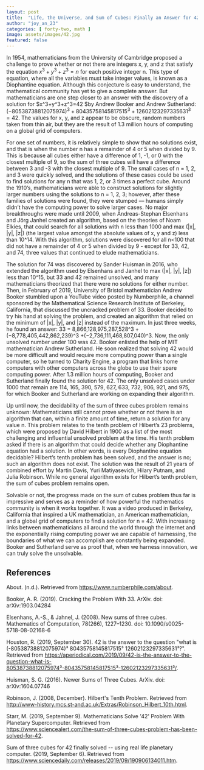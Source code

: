 ```yaml
---
layout: post
title:  "Life, the Universe, and Sum of Cubes: Finally an Answer for 42"
author: "joy_an_23"
categories: [ forty-two, math ]
image: assets/images/42.jpg
featured: false 
---
```

In 1954, mathematicians from the University of Cambridge proposed a challenge to prove whether or not there are integers x, y, and z that satisfy the equation $x^3+y^3+z^3=n$ for each positive integer n. This type of equation, where all the variables must take integer values, is known as a Diophantine equation. Although this conjecture is easy to understand, the mathematical community has yet to give a complete answer. But mathematicians are one step closer to an answer with the discovery of a solution for $x^3+y^3+z^3=42 $by Andrew Booker and Andrew Sutherland: $(-80538738812075974)^3 + 80435758145817515^3 + 12602123297335631^3 = 42$. The values for x, y, and z appear to be obscure, random numbers taken from thin air, but they are the result of 1.3 million hours of computing on a global grid of computers.


For one set of numbers, it is relatively simple to show that no solutions exist, and that is when the number n has a remainder of 4 or 5 when divided by 9. This is because all cubes either have a difference of 1, -1, or 0 with the closest multiple of 9, so the sum of three cubes will have a difference between 3 and -3 with the closest multiple of 9. The small cases of n = 1, 2, and 3 were quickly solved, and the solutions of these cases could be used to find solutions for any n that was 1, 2, or 3 times a perfect cube. Around the 1910’s, mathematicians were able to construct solutions for slightly larger numbers using the solutions to n = 1, 2, 3; however, after these families of solutions were found, they were stumped –– humans simply didn’t have the computing power to solve larger cases. No major breakthroughs were made until 2009, when Andreas-Stephan Elsenhans and Jörg Janhel created an algorithm, based on the theories of Noam Elkies, that could search for all solutions with n less than 1000 and max (|x|, |y|, |z|) (the largest value amongst the absolute values of x, y and z) less than 10^14. With this algorithm, solutions were discovered for all n<100 that did not have a remainder of 4 or 5 when divided by 9 - except for 33, 42, and 74, three values that continued to elude mathematicians.


The solution for 74 was discovered by Sander Huisman in 2016, who extended the algorithm used by Elsenhans and Janhel to max (|x|, |y|, |z|) less than 10^15, but 33 and 42 remained unsolved, and many mathematicians theorized that there were no solutions for either number. Then, in February of 2019, University of Bristol mathematician Andrew Booker stumbled upon a YouTube video posted by Numberphile, a channel sponsored by the Mathematical Science Research Institute of Berkeley, California, that discussed the uncracked problem of 33. Booker decided to try his hand at solving the problem, and created an algorithm that relied on the minimum of |x|, |y|, and |z| instead of the maximum. In just three weeks, he found an answer: 33 = 8,866,128,975,287,528^3 +(−8,778,405,442,862,239)^3 +(−2,736,111,468,807,040)^3. Now, the only unsolved number under 100 was 42. Booker enlisted the help of MIT mathematician Andrew Sutherland. He soon realized that solving 42 would be more difficult and would require more computing power than a single computer, so he turned to Charity Engine, a program that links home computers with other computers across the globe to use their spare computing power. After 1.3 million hours of computing, Booker and Sutherland finally found the solution for 42. The only unsolved cases under 1000 that remain are 114, 165, 390, 579, 627, 633, 732, 906, 921, and 975, for which Booker and Sutherland are working on expanding their algorithm. 


Up until now, the decidability of the sum of three cubes problem remains unknown: Mathematicians still cannot prove whether or not there is an algorithm that can, within a finite amount of time, return a solution for any value n. This problem relates to the tenth problem of Hilbert’s 23 problems, which were proposed by David Hilbert in 1900 as a list of the most challenging and influential unsolved problem at the time. His tenth problem asked if there is an algorithm that could decide whether any Diophantine equation had a solution. In other words, is every Diophantine equation decidable? Hilbert’s tenth problem has been solved, and the answer is no; such an algorithm does not exist. The solution was the result of 21 years of combined effort by Martin Davis, Yuri Matiyasevich, Hilary Putnam, and Julia Robinson. While no general algorithm exists for Hilbert’s tenth problem, the sum of cubes problem remains open.


Solvable or not, the progress made on the sum of cubes problem thus far is impressive and serves as a reminder of how powerful the mathematics community is when it works together. It was a video produced in Berkeley, California that inspired a UK mathematician, an American mathematician, and a global grid of computers to find a solution for n = 42. With increasing links between mathematicians all around the world through the internet and the exponentially rising computing power we are capable of harnessing, the boundaries of what we can accomplish are constantly being expanded. Booker and Sutherland serve as proof that, when we harness innovation, we can truly solve the unsolvable.  

## References
About. (n.d.). Retrieved from https://www.numberphile.com/about.

Booker, A. R. (2019). Cracking the Problem With 33. ArXiv. doi: arXiv:1903.04284

Elsenhans, A.-S., & Jahnel, J. (2008). New sums of three cubes. Mathematics of Computation, 78(266), 1227–1230. doi: 10.1090/s0025-5718-08-02168-6

Houston, R. (2019, September 30). 42 is the answer to the question "what is (-80538738812075974)³ 80435758145817515³ 12602123297335631³?". Retrieved from https://aperiodical.com/2019/09/42-is-the-answer-to-the-question-what-is-80538738812075974³-80435758145817515³-12602123297335631³/.

Huisman, S. G. (2016). Newer Sums of Three Cubes. ArXiv. doi: arXiv:1604.07746

Robinson, J. (2008, December). Hilbert's Tenth Problem. Retrieved from http://www-history.mcs.st-and.ac.uk/Extras/Robinson_Hilbert_10th.html.

Starr, M. (2019, September 9). Mathematicians Solve '42' Problem With Planetary Supercomputer. Retrieved from https://www.sciencealert.com/the-sum-of-three-cubes-problem-has-been-solved-for-42.

Sum of three cubes for 42 finally solved -- using real life planetary computer. (2019, September 6). Retrieved from https://www.sciencedaily.com/releases/2019/09/190906134011.htm.

